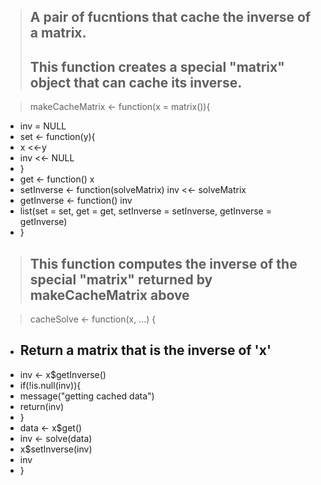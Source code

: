 > ## A pair of fucntions that cache the inverse of a matrix.
> ## This function creates a special "matrix" object that can cache its inverse.

> makeCacheMatrix <- function(x = matrix()){
+ inv = NULL
+ set <- function(y){
+ x <<-y
+ inv <<- NULL
+ }
+ get <- function() x
+ setInverse <- function(solveMatrix) inv <<- solveMatrix
+ getInverse <- function() inv
+ list(set = set, get = get, setInverse = setInverse, getInverse = getInverse)
+ }

> ## This function computes the inverse of the special "matrix" returned by makeCacheMatrix above

> cacheSolve <- function(x, ...) {
+ ## Return a matrix that is the inverse of 'x'
+ inv <- x$getInverse()
+ if(!is.null(inv)){
+ message("getting cached data")
+ return(inv)
+ }
+ data <- x$get()
+ inv <- solve(data)
+ x$setInverse(inv)
+ inv
+ }

